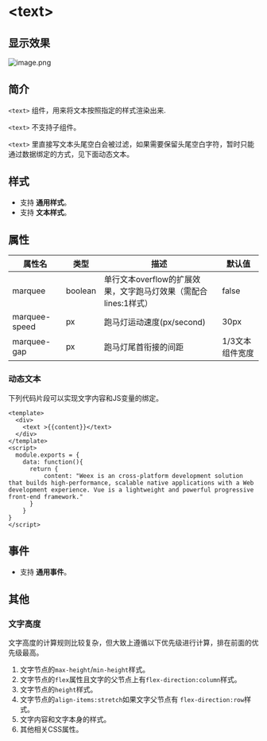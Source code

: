 # \<text>

## 显示效果

![image.png](../../_images/text.gif)



## 简介 

`<text>` 组件，用来将文本按照指定的样式渲染出来.

`<text>` 不支持子组件。

`<text>` 里直接写文本头尾空白会被过滤，如果需要保留头尾空白字符，暂时只能通过数据绑定的方式，见下面动态文本。

## 样式

- 支持 **通用样式**。
- 支持 **文本样式**。

## 属性

| 属性名        | 类型    | 描述                                                         | 默认值          |
| ------------- | ------- | ------------------------------------------------------------ | --------------- |
| marquee       | boolean | 单行文本overflow的扩展效果，文字跑马灯效果（需配合lines:1样式） | false           |
| marquee-speed | px      | 跑马灯运动速度(px/second)                                    | 30px            |
| marquee-gap   | px      | 跑马灯尾首衔接的间距                                         | 1/3文本组件宽度 |

### 动态文本

下列代码片段可以实现文字内容和JS变量的绑定。

```vue
<template>
  <div>
    <text >{{content}}</text>
  </div>
</template>
<script>
  module.exports = {
    data: function(){
      return {
          content: "Weex is an cross-platform development solution that builds high-performance, scalable native applications with a Web development experience. Vue is a lightweight and powerful progressive front-end framework."
      }
    }
}
</script>
```

## 事件

- 支持 **通用事件**。

## 其他

### 文字高度

文字高度的计算规则比较复杂，但大致上遵循以下优先级进行计算，排在前面的优先级最高。

1. 文字节点的`max-height`/`min-height`样式。
2. 文字节点的`flex`属性且文字的父节点上有`flex-direction:column`样式。
3. 文字节点的`height`样式。
4. 文字节点的`align-items:stretch`如果文字父节点有 `flex-direction:row`样式。
5. 文字内容和文字本身的样式。
6. 其他相关CSS属性。
